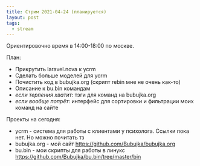 ```yaml
---
title: Стрим 2021-04-24 (планируется)
layout: post
tags:
  - stream
---
```


Ориентировочно время в 14:00-18:00 по москве.

План:
- Прикрутить laravel.nova к ycrm
- Сделать больше моделей для ycrm
- Почистить код в bubujka.org (скрипт rebin мне не очень как-то)
- Описание к bu.bin командам
- *если терпения хватит*: тэги для команд на bubujka.org
- *если вообще попрёт*: интерфейс для сортировки и фильтрации моих команд на сайте

Проекты на сегодня:
- ycrm - система для работы с клиентами у психолога. Ссылки пока нет. Но можно почитать тз
- bubujka.org - мой сайт https://github.com/Bubujka/bubujka.org
- bu.bin - мои скрипты для работы в линукс https://github.com/Bubujka/bu.bin/tree/master/bin
